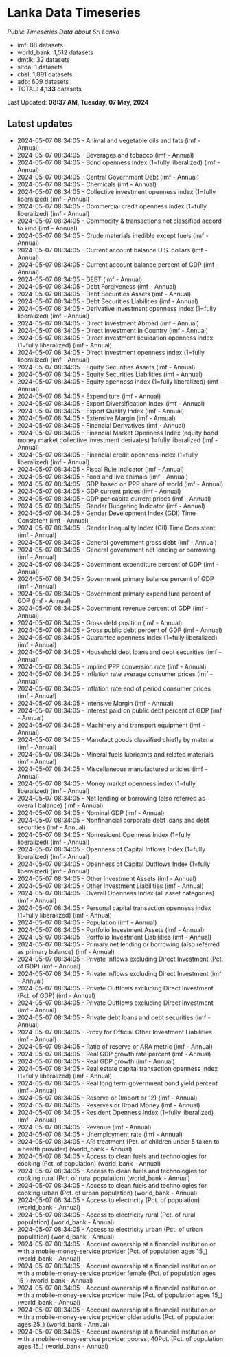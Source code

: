 # Lanka Data Timeseries
*Public Timeseries Data about Sri Lanka*

* imf: 88 datasets
* world_bank: 1,512 datasets
* dmtlk: 32 datasets
* sltda: 1 datasets
* cbsl: 1,891 datasets
* adb: 609 datasets
* TOTAL: **4,133** datasets

Last Updated: **08:37 AM, Tuesday, 07 May, 2024**

## Latest updates

* 2024-05-07 08:34:05 - Animal and vegetable oils and fats (imf - Annual)
* 2024-05-07 08:34:05 - Beverages and tobacco (imf - Annual)
* 2024-05-07 08:34:05 - Bond openness index (1=fully liberalized) (imf - Annual)
* 2024-05-07 08:34:05 - Central Government Debt (imf - Annual)
* 2024-05-07 08:34:05 - Chemicals (imf - Annual)
* 2024-05-07 08:34:05 - Collective investment openness index (1=fully liberalized) (imf - Annual)
* 2024-05-07 08:34:05 - Commercial credit openness index (1=fully liberalized) (imf - Annual)
* 2024-05-07 08:34:05 - Commodity & transactions not classified accord to kind (imf - Annual)
* 2024-05-07 08:34:05 - Crude materials inedible except fuels (imf - Annual)
* 2024-05-07 08:34:05 - Current account balance U.S. dollars (imf - Annual)
* 2024-05-07 08:34:05 - Current account balance percent of GDP (imf - Annual)
* 2024-05-07 08:34:05 - DEBT (imf - Annual)
* 2024-05-07 08:34:05 - Debt Forgiveness (imf - Annual)
* 2024-05-07 08:34:05 - Debt Securities Assets (imf - Annual)
* 2024-05-07 08:34:05 - Debt Securities Liabilities (imf - Annual)
* 2024-05-07 08:34:05 - Derivative investment openness index (1=fully liberalized) (imf - Annual)
* 2024-05-07 08:34:05 - Direct Investment Abroad (imf - Annual)
* 2024-05-07 08:34:05 - Direct Investment In Country (imf - Annual)
* 2024-05-07 08:34:05 - Direct investment liquidation openness index (1=fully liberalized) (imf - Annual)
* 2024-05-07 08:34:05 - Direct investment openness index (1=fully liberalized) (imf - Annual)
* 2024-05-07 08:34:05 - Equity Securities Assets (imf - Annual)
* 2024-05-07 08:34:05 - Equity Securities Liabilities (imf - Annual)
* 2024-05-07 08:34:05 - Equity openness index (1=fully liberalized) (imf - Annual)
* 2024-05-07 08:34:05 - Expenditure (imf - Annual)
* 2024-05-07 08:34:05 - Export Diversification Index (imf - Annual)
* 2024-05-07 08:34:05 - Export Quality Index (imf - Annual)
* 2024-05-07 08:34:05 - Extensive Margin (imf - Annual)
* 2024-05-07 08:34:05 - Financial Derivatives (imf - Annual)
* 2024-05-07 08:34:05 - Financial Market Openness Index (equity bond money market collective investment derivates) 1=fully liberalized (imf - Annual)
* 2024-05-07 08:34:05 - Financial credit openness index (1=fully liberalized) (imf - Annual)
* 2024-05-07 08:34:05 - Fiscal Rule Indicator (imf - Annual)
* 2024-05-07 08:34:05 - Food and live animals (imf - Annual)
* 2024-05-07 08:34:05 - GDP based on PPP share of world (imf - Annual)
* 2024-05-07 08:34:05 - GDP current prices (imf - Annual)
* 2024-05-07 08:34:05 - GDP per capita current prices (imf - Annual)
* 2024-05-07 08:34:05 - Gender Budgeting Indicator (imf - Annual)
* 2024-05-07 08:34:05 - Gender Development Index (GDI) Time Consistent (imf - Annual)
* 2024-05-07 08:34:05 - Gender Inequality Index (GII) Time Consistent (imf - Annual)
* 2024-05-07 08:34:05 - General government gross debt (imf - Annual)
* 2024-05-07 08:34:05 - General government net lending or borrowing (imf - Annual)
* 2024-05-07 08:34:05 - Government expenditure percent of GDP (imf - Annual)
* 2024-05-07 08:34:05 - Government primary balance percent of GDP (imf - Annual)
* 2024-05-07 08:34:05 - Government primary expenditure percent of GDP (imf - Annual)
* 2024-05-07 08:34:05 - Government revenue percent of GDP (imf - Annual)
* 2024-05-07 08:34:05 - Gross debt position (imf - Annual)
* 2024-05-07 08:34:05 - Gross public debt percent of GDP (imf - Annual)
* 2024-05-07 08:34:05 - Guarantee openness index (1=fully liberalized) (imf - Annual)
* 2024-05-07 08:34:05 - Household debt loans and debt securities (imf - Annual)
* 2024-05-07 08:34:05 - Implied PPP conversion rate (imf - Annual)
* 2024-05-07 08:34:05 - Inflation rate average consumer prices (imf - Annual)
* 2024-05-07 08:34:05 - Inflation rate end of period consumer prices (imf - Annual)
* 2024-05-07 08:34:05 - Intensive Margin (imf - Annual)
* 2024-05-07 08:34:05 - Interest paid on public debt percent of GDP (imf - Annual)
* 2024-05-07 08:34:05 - Machinery and transport equipment (imf - Annual)
* 2024-05-07 08:34:05 - Manufact goods classified chiefly by material (imf - Annual)
* 2024-05-07 08:34:05 - Mineral fuels lubricants and related materials (imf - Annual)
* 2024-05-07 08:34:05 - Miscellaneous manufactured articles (imf - Annual)
* 2024-05-07 08:34:05 - Money market openness index (1=fully liberalized) (imf - Annual)
* 2024-05-07 08:34:05 - Net lending or borrowing (also referred as overall balance) (imf - Annual)
* 2024-05-07 08:34:05 - Nominal GDP (imf - Annual)
* 2024-05-07 08:34:05 - Nonfinancial corporate debt loans and debt securities (imf - Annual)
* 2024-05-07 08:34:05 - Nonresident Openness Index (1=fully liberalized) (imf - Annual)
* 2024-05-07 08:34:05 - Openness of Capital Inflows Index (1=fully liberalized) (imf - Annual)
* 2024-05-07 08:34:05 - Openness of Capital Outflows Index (1=fully liberalized) (imf - Annual)
* 2024-05-07 08:34:05 - Other Investment Assets (imf - Annual)
* 2024-05-07 08:34:05 - Other Investment Liabilities (imf - Annual)
* 2024-05-07 08:34:05 - Overall Openness Index (all asset categories) (imf - Annual)
* 2024-05-07 08:34:05 - Personal capital transaction openness index (1=fully liberalized) (imf - Annual)
* 2024-05-07 08:34:05 - Population (imf - Annual)
* 2024-05-07 08:34:05 - Portfolio Investment Assets (imf - Annual)
* 2024-05-07 08:34:05 - Portfolio Investment Liabilities (imf - Annual)
* 2024-05-07 08:34:05 - Primary net lending or borrowing (also referred as primary balance) (imf - Annual)
* 2024-05-07 08:34:05 - Private Inflows excluding Direct Investment (Pct. of GDP) (imf - Annual)
* 2024-05-07 08:34:05 - Private Inflows excluding Direct Investment (imf - Annual)
* 2024-05-07 08:34:05 - Private Outflows excluding Direct Investment (Pct. of GDP) (imf - Annual)
* 2024-05-07 08:34:05 - Private Outflows excluding Direct Investment (imf - Annual)
* 2024-05-07 08:34:05 - Private debt loans and debt securities (imf - Annual)
* 2024-05-07 08:34:05 - Proxy for Official Other Investment Liabilities (imf - Annual)
* 2024-05-07 08:34:05 - Ratio of reserve or ARA metric (imf - Annual)
* 2024-05-07 08:34:05 - Real GDP growth rate percent (imf - Annual)
* 2024-05-07 08:34:05 - Real GDP growth (imf - Annual)
* 2024-05-07 08:34:05 - Real estate capital transaction openness index (1=fully liberalized) (imf - Annual)
* 2024-05-07 08:34:05 - Real long term government bond yield percent (imf - Annual)
* 2024-05-07 08:34:05 - Reserve or (Import or 12) (imf - Annual)
* 2024-05-07 08:34:05 - Reserves or Broad Money (imf - Annual)
* 2024-05-07 08:34:05 - Resident Openness Index (1=fully liberalized) (imf - Annual)
* 2024-05-07 08:34:05 - Revenue (imf - Annual)
* 2024-05-07 08:34:05 - Unemployment rate (imf - Annual)
* 2024-05-07 08:34:05 - ARI treatment (Pct. of children under 5 taken to a health provider) (world_bank - Annual)
* 2024-05-07 08:34:05 - Access to clean fuels and technologies for cooking (Pct. of population) (world_bank - Annual)
* 2024-05-07 08:34:05 - Access to clean fuels and technologies for cooking rural (Pct. of rural population) (world_bank - Annual)
* 2024-05-07 08:34:05 - Access to clean fuels and technologies for cooking urban (Pct. of urban population) (world_bank - Annual)
* 2024-05-07 08:34:05 - Access to electricity (Pct. of population) (world_bank - Annual)
* 2024-05-07 08:34:05 - Access to electricity rural (Pct. of rural population) (world_bank - Annual)
* 2024-05-07 08:34:05 - Access to electricity urban (Pct. of urban population) (world_bank - Annual)
* 2024-05-07 08:34:05 - Account ownership at a financial institution or with a mobile-money-service provider (Pct. of population ages 15_) (world_bank - Annual)
* 2024-05-07 08:34:05 - Account ownership at a financial institution or with a mobile-money-service provider female (Pct. of population ages 15_) (world_bank - Annual)
* 2024-05-07 08:34:05 - Account ownership at a financial institution or with a mobile-money-service provider male (Pct. of population ages 15_) (world_bank - Annual)
* 2024-05-07 08:34:05 - Account ownership at a financial institution or with a mobile-money-service provider older adults (Pct. of population ages 25_) (world_bank - Annual)
* 2024-05-07 08:34:05 - Account ownership at a financial institution or with a mobile-money-service provider poorest 40Pct. (Pct. of population ages 15_) (world_bank - Annual)